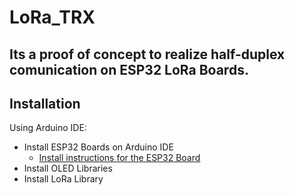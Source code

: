# LoRa_TRX

## Its a proof of concept to realize half-duplex comunication on ESP32 LoRa Boards.


## Installation

Using Arduino IDE:
- Install ESP32 Boards on Arduino IDE 
  - [Install instructions for the ESP32 Board](https://randomnerdtutorials.com/installing-the-esp32-board-in-arduino-ide-windows-instructions/)
- Install OLED Libraries
- Install LoRa Library




